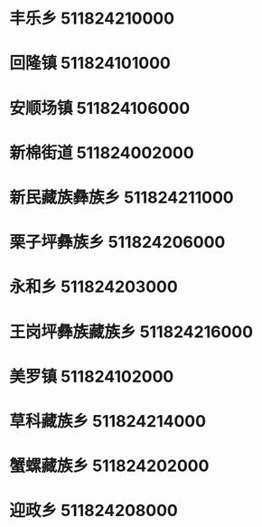 # 丰乐乡 511824210000
# 回隆镇 511824101000
# 安顺场镇 511824106000
# 新棉街道 511824002000
# 新民藏族彝族乡 511824211000
# 栗子坪彝族乡 511824206000
# 永和乡 511824203000
# 王岗坪彝族藏族乡 511824216000
# 美罗镇 511824102000
# 草科藏族乡 511824214000
# 蟹螺藏族乡 511824202000
# 迎政乡 511824208000
